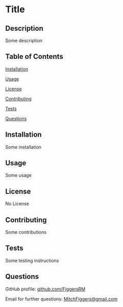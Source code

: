 # Title 

  ## Description
  Some description

  ## Table of Contents
  [Installation](#Installation)

  [Usage](#Usage)

  [License](#License)

  [Contributing](#Contributing)

  [Tests](#Tests)

  [Questions](#Questions)

  ## Installation <a id='Installation'></a>
  Some installation

  ## Usage <a id='Usage'></a>
  Some usage

  ## License <a id='License'></a>
  No License

  ## Contributing <a id='Contributing'></a>
  Some contributions

  ## Tests <a id='Tests'></a>
  Some testing instructions

  ## Questions <a id='Questions'></a>
  GitHub profile: [github.com/FiggersRM](https://github.com/FiggersRM)
  
  Email for further questions: MitchFiggers@gmail.com

